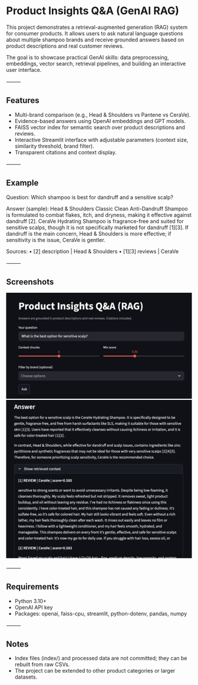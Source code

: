 # Product Insights Q&A (GenAI RAG) 

This project demonstrates a retrieval-augmented generation (RAG) system for consumer products.
It allows users to ask natural language questions about multiple shampoo brands and receive grounded answers based on product descriptions and real customer reviews.

The goal is to showcase practical GenAI skills: data preprocessing, embeddings, vector search, retrieval pipelines, and building an interactive user interface.

⸻

## Features
 - Multi-brand comparison (e.g., Head & Shoulders vs Pantene vs CeraVe).
 - Evidence-based answers using OpenAI embeddings and GPT models.
 - FAISS vector index for semantic search over product descriptions and reviews.
 - Interactive Streamlit interface with adjustable parameters (context size, similarity threshold, brand filter).
 - Transparent citations and context display.

⸻

## Example

Question:
Which shampoo is best for dandruff and a sensitive scalp?

Answer (sample):
Head & Shoulders Classic Clean Anti-Dandruff Shampoo is formulated to combat flakes, itch, and dryness, making it effective against dandruff [2].
CeraVe Hydrating Shampoo is fragrance-free and suited for sensitive scalps, though it is not specifically marketed for dandruff [1][3].
If dandruff is the main concern, Head & Shoulders is more effective; if sensitivity is the issue, CeraVe is gentler.

Sources:
	•	[2] description | Head & Shoulders
	•	[1][3] reviews | CeraVe

⸻

## Screenshots

![App home](screenshots/app_home.png)  
![Example answer](screenshots/example_answer.png)

⸻

## Requirements
 - Python 3.10+
 - OpenAI API key
 - Packages: openai, faiss-cpu, streamlit, python-dotenv, pandas, numpy

⸻

## Notes
 - Index files (index/) and processed data are not committed; they can be rebuilt from raw CSVs.
 - The project can be extended to other product categories or larger datasets.
